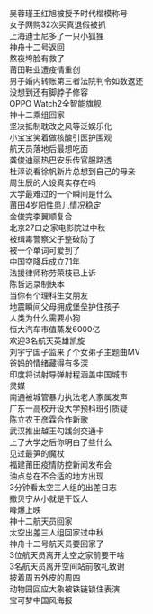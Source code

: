 吴蓉瑾王红旭被授予时代楷模称号  
女子网购32次买真退假被抓  
上海迪士尼多了一只小狐狸  
神舟十二号返回  
熬夜垮脸有救了  
莆田鞋业遭疫情重创  
男子婚内转账第三者法院判令如数返还  
没想到还有脚脖子修容  
OPPO Watch2全智能旗舰  
神十二乘组回家  
坚决抵制耽改之风等泛娱乐化  
小宝宝笑着做核酸引医护围观  
航天员落地后最想吃面  
龚俊迪丽热巴安乐传官服路透  
杜淳说看徐帆新片总想到自己的母亲  
周生辰的人设真实存在吗  
大学最难过的一个瞬间是什么  
莆田4岁阳性患儿情况稳定  
金俊完李翼顺复合  
北京27口之家电影院过中秋  
被缉毒警察父子整破防了  
被一个单词可爱到了  
中国空降兵成立71年  
法援律师称劳荣枝已上诉  
陈哲远录制快本  
当你有个理科生女朋友  
地震瞬间父母拥成堡垒护住孩子  
人类为什么需要小狗  
恒大汽车市值蒸发6000亿  
欢迎3名航天英雄凯旋  
刘宇宁国子监来了个女弟子主题曲MV  
爸妈的情绪藏得有多深  
印度将试射导弹射程涵盖中国城市  
灵媒  
南通被城管暴力执法老人家属发声  
广东一高校开设大学预科班引质疑  
陈立农王彦霖合作新歌  
武汉推出越王勾践剑交通卡  
上了大学之后你明白了些什么  
见过最笋的魔杖  
福建莆田疫情防控新闻发布会  
油点总在不合适的地方出现  
3分钟看太空三人组的出差日志  
撒贝宁从小就是干饭人  
峰爆上映  
神十二航天员回家  
太空出差三人组回家过中秋  
神舟十二号航天员要回家了  
3位航天员离开太空之家前要干啥  
3名航天员离开空间站前敬礼致谢  
披着周五外皮的周四  
动物园回应大象被铁链锁住表演  
宝可梦中国风海报  
